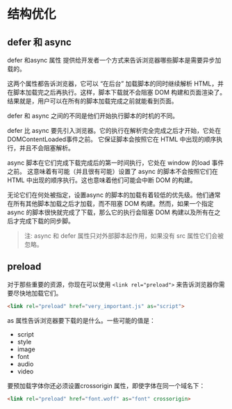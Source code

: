 # 结构优化
## defer 和 async
defer 和async 属性 提供给开发者一个方式来告诉浏览器哪些脚本是需要异步加载的。

这两个属性都告诉浏览器，它可以 “在后台” 加载脚本的同时继续解析 HTML，并在脚本加载完之后再执行。这样，脚本下载就不会阻塞 DOM 构建和页面渲染了。结果就是，用户可以在所有的脚本加载完成之前就能看到页面。

defer 和 async 之间的不同是他们开始执行脚本的时机的不同。

defer 比 async 要先引入浏览器。它的执行在解析完全完成之后才开始，它处在DOMContentLoaded事件之前。 它保证脚本会按照它在 HTML 中出现的顺序执行，并且不会阻塞解析。

async 脚本在它们完成下载完成后的第一时间执行，它处在 window 的load 事件之前。 这意味着有可能（并且很有可能）设置了 async 的脚本不会按照它们在 HTML 中出现的顺序执行。这也意味着他们可能会中断 DOM 的构建。

无论它们在何处被指定，设置async 的脚本的加载有着较低的优先级。他们通常在所有其他脚本加载之后才加载，而不阻塞 DOM 构建。然而，如果一个指定async 的脚本很快就完成了下载，那么它的执行会阻塞 DOM 构建以及所有在之后才完成下载的同步脚。


> 注: async 和 defer 属性只对外部脚本起作用，如果没有 src 属性它们会被忽略。

## preload
对于那些重要的资源，你现在可以使用 `<link rel="preload">` 来告诉浏览器你需要尽快地加载它们。

``` html
<link rel="preload" href="very_important.js" as="script">
```

as 属性告诉浏览器要下载的是什么。一些可能的值是：

* script
* style
* image
* font
* audio
* video

要预加载字体你还必须设置crossorigin 属性，即使字体在同一个域名下：

``` html
<link rel="preload" href="font.woff" as="font" crossorigin>
```